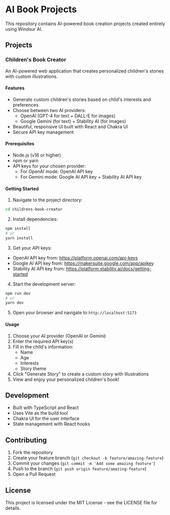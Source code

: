 # AI Book Projects

This repository contains AI-powered book creation projects created entirely using Windsur AI.

## Projects

### Children's Book Creator

An AI-powered web application that creates personalized children's stories with custom illustrations.

#### Features

- Generate custom children's stories based on child's interests and preferences
- Choose between two AI providers:
  - OpenAI (GPT-4 for text + DALL-E for images)
  - Google Gemini (for text) + Stability AI (for images)
- Beautiful, responsive UI built with React and Chakra UI
- Secure API key management

#### Prerequisites

- Node.js (v16 or higher)
- npm or yarn
- API keys for your chosen provider:
  - For OpenAI mode: OpenAI API key
  - For Gemini mode: Google AI API key + Stability AI API key

#### Getting Started

1. Navigate to the project directory:
```bash
cd childrens-book-creator
```

2. Install dependencies:
```bash
npm install
# or
yarn install
```

3. Get your API keys:
- OpenAI API key from: https://platform.openai.com/api-keys
- Google AI API key from: https://makersuite.google.com/app/apikey
- Stability AI API key from: https://platform.stability.ai/docs/getting-started

4. Start the development server:
```bash
npm run dev
# or
yarn dev
```

5. Open your browser and navigate to `http://localhost:5173`

#### Usage

1. Choose your AI provider (OpenAI or Gemini)
2. Enter the required API key(s)
3. Fill in the child's information:
   - Name
   - Age
   - Interests
   - Story theme
4. Click "Generate Story" to create a custom story with illustrations
5. View and enjoy your personalized children's book!

## Development

- Built with TypeScript and React
- Uses Vite as the build tool
- Chakra UI for the user interface
- State management with React hooks

## Contributing

1. Fork the repository
2. Create your feature branch (`git checkout -b feature/amazing-feature`)
3. Commit your changes (`git commit -m 'Add some amazing feature'`)
4. Push to the branch (`git push origin feature/amazing-feature`)
5. Open a Pull Request

## License

This project is licensed under the MIT License - see the LICENSE file for details.
